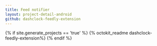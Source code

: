 ```yaml
---
title: Feed notifier
layout: project-detail-android
github: dashclock-feedly-extension
---
```


{% if site.generate_projects == 'true' %}
{% octokit_readme dashclock-feedly-extension%}
{% endif %}
